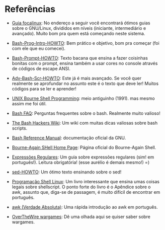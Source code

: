 # Referências


- [Guia focalinux](http://www.focalinux.org): No endereço a seguir você encontrará ótimos guias
sobre o GNU/Linux, divididos em níveis (iniciante,
intermediário e avançado). Muito bom pra quem está
começando neste sistema.

- [Bash-Prog-Intro-HOWTO](http://www.tldp.org/HOWTO/Bash-Prog-Intro-HOWTO.html):
Bem prático e objetivo, bom pra começar (foi com ele que eu comecei).

- [Bash-Prompt-HOWTO](http://www.tldp.org/HOWTO/Bash-Prompt-HOWTO/):
Texto bacana que ensina a fazer coisinhas bonitas
com o prompt, ensina também a usar cores no
console através de códigos de escape ANSI.

- [Adv-Bash-Scr-HOWTO](http://tldp.org/LDP/abs/html/):
Este já é mais avançado. Se você quer realmente
se aprofundar no assunto este é o texto que deve
ler! Muitos códigos para se ler e aprender!

- [UNIX Bourne Shell Programming](http://dfrench.hypermart.net/css/Training/Shell%20Programming/toc.html):
meio antiguinho (1991). mas mesmo assim 
me foi útil.

- [Bash FAQ](http://mywiki.wooledge.org/BashFAQ): Perguntas frequentes sobre
o bash. Realmente muito valioso!

- [The Bash Hackers Wiki](http://wiki.bash-hackers.org/): Um wiki com muitas
dicas valiosas sobre bash scripts.

- [Bash Reference Manual](https://www.gnu.org/software/bash/manual/):
documentação oficial da GNU.

- [Bourne-Again SHell Home Page](http://cnswww.cns.cwru.edu/~chet/bash/bashtop.html):
Página oficial do Bourne-Again Shell.
                        

- [Expressões Regulares](http://aurelio.net/regex/guia/):
Um guia sobre expressões regulares (sim! em português!). Leitura obrigatória!
(esse aurélio é demais mesmo!) =)

- [sed-HOWTO](http://aurelio.net/sed/sed-HOWTO/):
Um ótimo texto ensinando sobre o sed!

- [Programação Shell Linux](http://www.brasport.com.br/informatica-e-tecnologia/linux/programacao-shell-linux-10a-edicao/):
Um livro interessante que ensina umas coisas legais sobre shellscript.
O ponto forte do livro é o Apêndice sobre
o awk, assunto que, diga-se de passagem, é
muito difícil de encontrar em português.

- [awk (Verdade Absoluta)](http://www.absoluta.org/unix/unix_awk.htm):
Uma rápida introdução ao awk em português.

- [OverTheWire wargames](http://overthewire.org/wargames/):
Dê uma olhada aqui se quiser saber sobre wargames.
